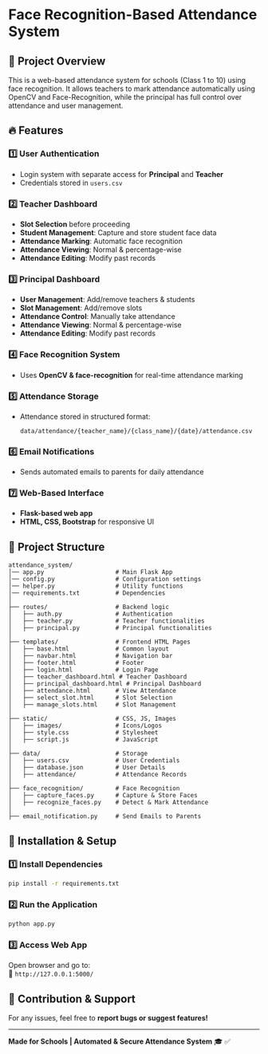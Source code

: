 
# Face Recognition-Based Attendance System

## 📌 Project Overview
This is a web-based attendance system for schools (Class 1 to 10) using face recognition. It allows teachers to mark attendance automatically using OpenCV and Face-Recognition, while the principal has full control over attendance and user management.

## 🔥 Features
### **1️⃣ User Authentication**
- Login system with separate access for **Principal** and **Teacher**
- Credentials stored in `users.csv`

### **2️⃣ Teacher Dashboard**
- **Slot Selection** before proceeding
- **Student Management**: Capture and store student face data
- **Attendance Marking**: Automatic face recognition
- **Attendance Viewing**: Normal & percentage-wise
- **Attendance Editing**: Modify past records

### **3️⃣ Principal Dashboard**
- **User Management**: Add/remove teachers & students
- **Slot Management**: Add/remove slots
- **Attendance Control**: Manually take attendance
- **Attendance Viewing**: Normal & percentage-wise
- **Attendance Editing**: Modify past records

### **4️⃣ Face Recognition System**
- Uses **OpenCV & face-recognition** for real-time attendance marking

### **5️⃣ Attendance Storage**
- Attendance stored in structured format:
  ```
  data/attendance/{teacher_name}/{class_name}/{date}/attendance.csv
  ```

### **6️⃣ Email Notifications**
- Sends automated emails to parents for daily attendance

### **7️⃣ Web-Based Interface**
- **Flask-based web app**
- **HTML, CSS, Bootstrap** for responsive UI

## 📂 Project Structure
```
attendance_system/
│── app.py                    # Main Flask App
│── config.py                 # Configuration settings
│── helper.py                 # Utility functions
│── requirements.txt          # Dependencies
│  
├── routes/                   # Backend logic
│   ├── auth.py               # Authentication
│   ├── teacher.py            # Teacher functionalities
│   ├── principal.py          # Principal functionalities
│  
├── templates/                # Frontend HTML Pages
│   ├── base.html             # Common layout
│   ├── navbar.html           # Navigation bar
│   ├── footer.html           # Footer
│   ├── login.html            # Login Page
│   ├── teacher_dashboard.html # Teacher Dashboard
│   ├── principal_dashboard.html # Principal Dashboard
│   ├── attendance.html       # View Attendance
│   ├── select_slot.html      # Slot Selection
│   ├── manage_slots.html     # Slot Management
│  
├── static/                   # CSS, JS, Images
│   ├── images/               # Icons/Logos
│   ├── style.css             # Stylesheet
│   ├── script.js             # JavaScript
│  
├── data/                     # Storage
│   ├── users.csv             # User Credentials
│   ├── database.json         # User Details
│   ├── attendance/           # Attendance Records
│  
├── face_recognition/         # Face Recognition
│   ├── capture_faces.py      # Capture & Store Faces
│   ├── recognize_faces.py    # Detect & Mark Attendance
│  
├── email_notification.py     # Send Emails to Parents
```

## 🚀 Installation & Setup
### **1️⃣ Install Dependencies**
```bash
pip install -r requirements.txt
```

### **2️⃣ Run the Application**
```bash
python app.py
```

### **3️⃣ Access Web App**
Open browser and go to:  
🔗 `http://127.0.0.1:5000/`

## 🤝 Contribution & Support
For any issues, feel free to **report bugs or suggest features!**

---
**Made for Schools | Automated & Secure Attendance System** 🎓 ✅
